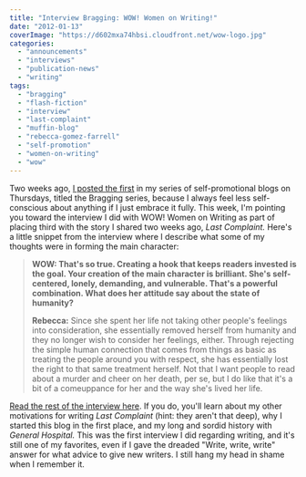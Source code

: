 ```yaml
---
title: "Interview Bragging: WOW! Women on Writing!"
date: "2012-01-13"
coverImage: "https://d602mxa74hbsi.cloudfront.net/wow-logo.jpg"
categories:
  - "announcements"
  - "interviews"
  - "publication-news"
  - "writing"
tags:
  - "bragging"
  - "flash-fiction"
  - "interview"
  - "last-complaint"
  - "muffin-blog"
  - "rebecca-gomez-farrell"
  - "self-promotion"
  - "women-on-writing"
  - "wow"
---
```


Two weeks ago, [I posted the first](/blog/2012/01/fiction-bragging-last-complaint/?utm_source=rss "The Gourmez Bragging Series") in my series of self-promotional blogs on Thursdays, titled the Bragging series, because I always feel less self-conscious about anything if I just embrace it fully. This week, I'm pointing you toward the interview I did with WOW! Women on Writing as part of placing third with the story I shared two weeks ago, _Last Complaint._ Here's a little snippet from the interview where I describe what some of my thoughts were in forming the main character:

> **WOW: That's so true. Creating a hook that keeps readers invested is the goal. Your creation of the main character is brilliant. She's self-centered, lonely, demanding, and vulnerable. That's a powerful combination. What does her attitude say about the state of humanity?**
>
> **Rebecca:** Since she spent her life not taking other people's feelings into consideration, she essentially removed herself from humanity and they no longer wish to consider her feelings, either. Through rejecting the simple human connection that comes from things as basic as treating the people around you with respect, she has essentially lost the right to that same treatment herself. Not that I want people to read about a murder and cheer on her death, per se, but I do like that it's a bit of a comeuppance for her and the way she's lived her life.

[Read the rest of the interview here](http://muffin.wow-womenonwriting.com/2009/12/interview-with-rebecca-gomez-farrell.html "Rebecca Gomez Farrell interview"). If you do, you'll learn about my other motivations for writing _Last Complaint_ (hint: they aren't that deep), why I started this blog in the first place, and my long and sordid history with _General Hospital._ This was the first interview I did regarding writing, and it's still one of my favorites, even if I gave the dreaded "Write, write, write" answer for what advice to give new writers. I still hang my head in shame when I remember it.
